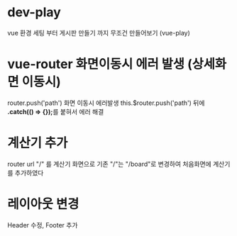 # dev-play
vue 환경 세팅 부터 게시판 만들기 까지 
무조건 만들어보기 (vue-play)

# vue-router 화면이동시 에러 발생 (상세화면 이동시)
router.push('path') 화면 이동시 에러발생
this.$router.push('path') 뒤에 <b>.catch(() => {});</b>를 붙혀서 에러 해결

# 계산기 추가
router url "/" 를 계산기 화면으로 기존 "/"는 "/board"로 변경하여 처음화면에 계산기를 추가하였다

# 레이아웃 변경
Header 수정, Footer 추가
